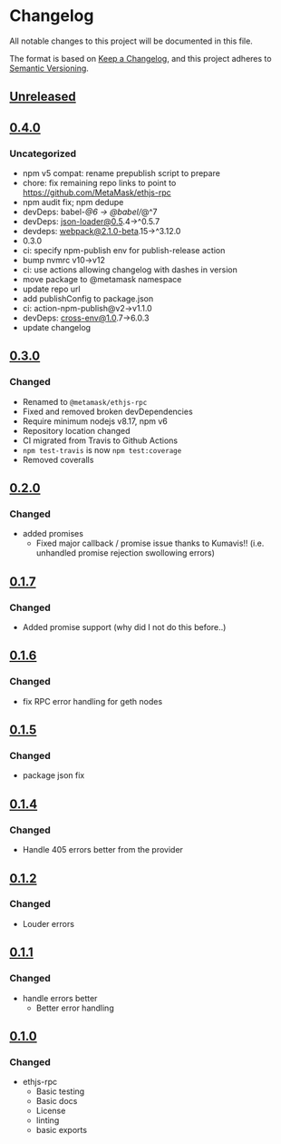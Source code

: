 # Changelog
All notable changes to this project will be documented in this file.

The format is based on [Keep a Changelog](https://keepachangelog.com/en/1.0.0/),
and this project adheres to [Semantic Versioning](https://semver.org/spec/v2.0.0.html).

## [Unreleased]

## [0.4.0]
### Uncategorized
- npm v5 compat: rename prepublish script to prepare
- chore: fix remaining repo links to point to https://github.com/MetaMask/ethjs-rpc
- npm audit fix; npm dedupe
- devDeps: babel-*@6 -> @babel/*@^7
- devDeps: json-loader@0.5.4->^0.5.7
- devdeps: webpack@2.1.0-beta.15->^3.12.0
- 0.3.0
- ci: specify npm-publish env for publish-release action
- bump nvmrc v10->v12
- ci: use actions allowing changelog with dashes in version
- move package to @metamask namespace
- update repo url
- add publishConfig to package.json
- ci: action-npm-publish@v2->v1.1.0
- devDeps: cross-env@1.0.7->6.0.3
- update changelog

## [0.3.0]
### Changed
- Renamed to `@metamask/ethjs-rpc`
- Fixed and removed broken devDependencies
- Require minimum nodejs v8.17, npm v6
- Repository location changed
- CI migrated from Travis to Github Actions
- `npm test-travis` is now `npm test:coverage`
- Removed coveralls

## [0.2.0]
### Changed
- added promises
  - Fixed major callback / promise issue thanks to Kumavis!! (i.e. unhandled promise rejection swollowing errors)

## [0.1.7]
### Changed
- Added promise support (why did I not do this before..)

## [0.1.6]
### Changed
- fix RPC error handling for geth nodes

## [0.1.5]
### Changed
- package json fix

## [0.1.4]
### Changed
- Handle 405 errors better from the provider

## [0.1.2]
### Changed
- Louder errors

## [0.1.1]
### Changed
- handle errors better
  - Better error handling

## [0.1.0]
### Changed
- ethjs-rpc
  - Basic testing
  - Basic docs
  - License
  - linting
  - basic exports

[Unreleased]: https://github.com/legobeat/ethjs-rpc/compare/v0.4.0...HEAD
[0.4.0]: https://github.com/legobeat/ethjs-rpc/compare/v0.3.0...v0.4.0
[0.3.0]: https://github.com/legobeat/ethjs-rpc/compare/v0.2.0...v0.3.0
[0.2.0]: https://github.com/legobeat/ethjs-rpc/compare/v0.1.7...v0.2.0
[0.1.7]: https://github.com/legobeat/ethjs-rpc/compare/v0.1.6...v0.1.7
[0.1.6]: https://github.com/legobeat/ethjs-rpc/compare/v0.1.5...v0.1.6
[0.1.5]: https://github.com/legobeat/ethjs-rpc/compare/v0.1.4...v0.1.5
[0.1.4]: https://github.com/legobeat/ethjs-rpc/compare/v0.1.2...v0.1.4
[0.1.2]: https://github.com/legobeat/ethjs-rpc/compare/v0.1.1...v0.1.2
[0.1.1]: https://github.com/legobeat/ethjs-rpc/compare/v0.1.0...v0.1.1
[0.1.0]: https://github.com/legobeat/ethjs-rpc/releases/tag/v0.1.0
